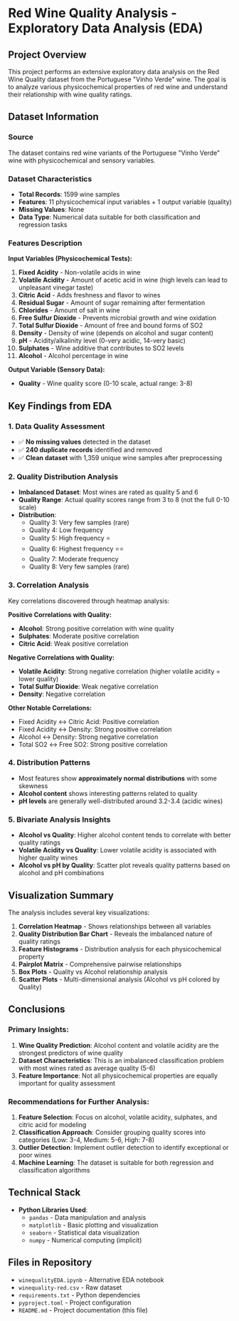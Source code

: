 # Red Wine Quality Analysis - Exploratory Data Analysis (EDA)

## Project Overview

This project performs an extensive exploratory data analysis on the Red Wine Quality dataset from the Portuguese "Vinho Verde" wine. The goal is to analyze various physicochemical properties of red wine and understand their relationship with wine quality ratings.

## Dataset Information

### Source
The dataset contains red wine variants of the Portuguese "Vinho Verde" wine with physicochemical and sensory variables.

### Dataset Characteristics
- **Total Records**: 1599 wine samples 
- **Features**: 11 physicochemical input variables + 1 output variable (quality)
- **Missing Values**: None
- **Data Type**: Numerical data suitable for both classification and regression tasks

### Features Description

**Input Variables (Physicochemical Tests):**
1. **Fixed Acidity** - Non-volatile acids in wine
2. **Volatile Acidity** - Amount of acetic acid in wine (high levels can lead to unpleasant vinegar taste)
3. **Citric Acid** - Adds freshness and flavor to wines
4. **Residual Sugar** - Amount of sugar remaining after fermentation
5. **Chlorides** - Amount of salt in wine
6. **Free Sulfur Dioxide** - Prevents microbial growth and wine oxidation
7. **Total Sulfur Dioxide** - Amount of free and bound forms of SO2
8. **Density** - Density of wine (depends on alcohol and sugar content)
9. **pH** - Acidity/alkalinity level (0-very acidic, 14-very basic)
10. **Sulphates** - Wine additive that contributes to SO2 levels
11. **Alcohol** - Alcohol percentage in wine

**Output Variable (Sensory Data):**
- **Quality** - Wine quality score (0-10 scale, actual range: 3-8)

## Key Findings from EDA

### 1. Data Quality Assessment
- ✅ **No missing values** detected in the dataset
- ✅ **240 duplicate records** identified and removed
- ✅ **Clean dataset** with 1,359 unique wine samples after preprocessing

### 2. Quality Distribution Analysis
- **Imbalanced Dataset**: Most wines are rated as quality 5 and 6
- **Quality Range**: Actual quality scores range from 3 to 8 (not the full 0-10 scale)
- **Distribution**:
  - Quality 3: Very few samples (rare)
  - Quality 4: Low frequency
  - Quality 5: High frequency ⭐
  - Quality 6: Highest frequency ⭐⭐
  - Quality 7: Moderate frequency
  - Quality 8: Very few samples (rare)

### 3. Correlation Analysis
Key correlations discovered through heatmap analysis:

**Positive Correlations with Quality:**
- **Alcohol**: Strong positive correlation with wine quality
- **Sulphates**: Moderate positive correlation
- **Citric Acid**: Weak positive correlation

**Negative Correlations with Quality:**
- **Volatile Acidity**: Strong negative correlation (higher volatile acidity = lower quality)
- **Total Sulfur Dioxide**: Weak negative correlation
- **Density**: Negative correlation

**Other Notable Correlations:**
- Fixed Acidity ↔ Citric Acid: Positive correlation
- Fixed Acidity ↔ Density: Strong positive correlation
- Alcohol ↔ Density: Strong negative correlation
- Total SO2 ↔ Free SO2: Strong positive correlation

### 4. Distribution Patterns
- Most features show **approximately normal distributions** with some skewness
- **Alcohol content** shows interesting patterns related to quality
- **pH levels** are generally well-distributed around 3.2-3.4 (acidic wines)

### 5. Bivariate Analysis Insights
- **Alcohol vs Quality**: Higher alcohol content tends to correlate with better quality ratings
- **Volatile Acidity vs Quality**: Lower volatile acidity is associated with higher quality wines
- **Alcohol vs pH by Quality**: Scatter plot reveals quality patterns based on alcohol and pH combinations

## Visualization Summary

The analysis includes several key visualizations:

1. **Correlation Heatmap** - Shows relationships between all variables
2. **Quality Distribution Bar Chart** - Reveals the imbalanced nature of quality ratings
3. **Feature Histograms** - Distribution analysis for each physicochemical property
4. **Pairplot Matrix** - Comprehensive pairwise relationships
5. **Box Plots** - Quality vs Alcohol relationship analysis
6. **Scatter Plots** - Multi-dimensional analysis (Alcohol vs pH colored by Quality)

## Conclusions

### Primary Insights:
1. **Wine Quality Prediction**: Alcohol content and volatile acidity are the strongest predictors of wine quality
2. **Dataset Characteristics**: This is an imbalanced classification problem with most wines rated as average quality (5-6)
3. **Feature Importance**: Not all physicochemical properties are equally important for quality assessment

### Recommendations for Further Analysis:
1. **Feature Selection**: Focus on alcohol, volatile acidity, sulphates, and citric acid for modeling
2. **Classification Approach**: Consider grouping quality scores into categories (Low: 3-4, Medium: 5-6, High: 7-8)
3. **Outlier Detection**: Implement outlier detection to identify exceptional or poor wines
4. **Machine Learning**: The dataset is suitable for both regression and classification algorithms


## Technical Stack

- **Python Libraries Used**:
  - `pandas` - Data manipulation and analysis
  - `matplotlib` - Basic plotting and visualization
  - `seaborn` - Statistical data visualization
  - `numpy` - Numerical computing (implicit)

## Files in Repository

- `winequalityEDA.ipynb` - Alternative EDA notebook
- `winequality-red.csv` - Raw dataset
- `requirements.txt` - Python dependencies
- `pyproject.toml` - Project configuration
- `README.md` - Project documentation (this file)


